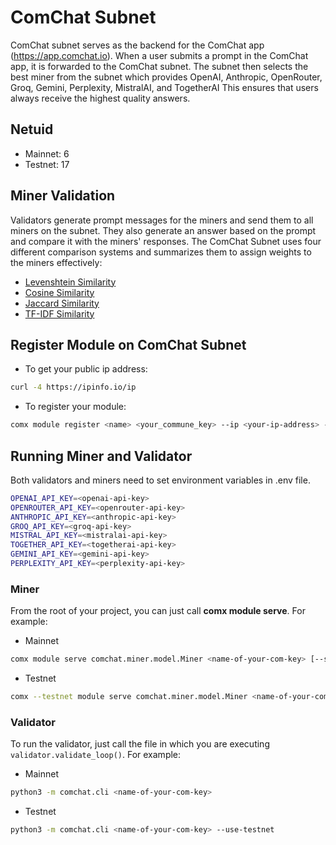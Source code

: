 # ComChat Subnet

ComChat subnet serves as the backend for the ComChat app (https://app.comchat.io). 
When a user submits a prompt in the ComChat app, it is forwarded to the ComChat subnet. 
The subnet then selects the best miner from the subnet which provides OpenAI, Anthropic, OpenRouter, Groq, Gemini, Perplexity, MistralAI, and TogetherAI
This ensures that users always receive the highest quality answers.

## Netuid

- Mainnet: 6
- Testnet: 17

## Miner Validation

Validators generate prompt messages for the miners and send them to all miners on the subnet. 
They also generate an answer based on the prompt and compare it with the miners' responses. 
The ComChat Subnet uses four different comparison systems and summarizes them to assign weights to the miners effectively:

- [Levenshtein Similarity](https://en.wikipedia.org/wiki/Levenshtein_distance)
- [Cosine Similarity](https://en.wikipedia.org/wiki/Cosine_similarity)
- [Jaccard Similarity](https://en.wikipedia.org/wiki/Jaccard_index)
- [TF-IDF Similarity](https://en.wikipedia.org/wiki/Tf%E2%80%93idf)

## Register Module on ComChat Subnet
- To get your public ip address:
```sh
curl -4 https://ipinfo.io/ip
```

- To register your module:
```sh
comx module register <name> <your_commune_key> --ip <your-ip-address> --port <port> --netuid <comchat netuid>  
```

## Running Miner and Validator

Both validators and miners need to set environment variables in .env file.

```sh
OPENAI_API_KEY=<openai-api-key>
OPENROUTER_API_KEY=<openrouter-api-key>
ANTHROPIC_API_KEY=<anthropic-api-key>
GROQ_API_KEY=<groq-api-key>
MISTRAL_API_KEY=<mistralai-api-key>
TOGETHER_API_KEY=<togetherai-api-key>
GEMINI_API_KEY=<gemini-api-key>
PERPLEXITY_API_KEY=<perplexity-api-key>
```

### Miner

From the root of your project, you can just call **comx module serve**. For example:

- Mainnet

```sh
comx module serve comchat.miner.model.Miner <name-of-your-com-key> [--subnets-whitelist <comchat-subnet-netuid>] [--ip <text>] [--port <number>]
```

- Testnet

```sh
comx --testnet module serve comchat.miner.model.Miner <name-of-your-com-key> [--subnets-whitelist <comchat-subnet-netuid>] [--ip <text>] [--port <number>]
```

### Validator

To run the validator, just call the file in which you are executing `validator.validate_loop()`. For example:

- Mainnet

```sh
python3 -m comchat.cli <name-of-your-com-key>
```

- Testnet

```sh
python3 -m comchat.cli <name-of-your-com-key> --use-testnet
```
